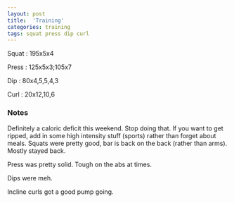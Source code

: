 ```yaml
---
layout: post
title:  'Training'
categories: training
tags: squat press dip curl
---
```


Squat       :   195x5x4

Press       :   125x5x3;105x7

Dip         :   80x4,5,5,4,3

Curl        :   20x12,10,6

### Notes

Definitely a caloric deficit this weekend. Stop doing that. If you want to get ripped,
add in some high intensity stuff (sports) rather than forget about meals. Squats were
pretty good, bar is back on the back (rather than arms). Mostly stayed back.

Press was pretty solid. Tough on the abs at times.

Dips were meh.

Incline curls got a good pump going.
